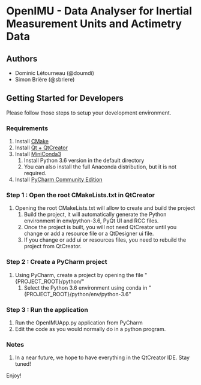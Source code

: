 # OpenIMU - Data Analyser for Inertial Measurement Units and Actimetry Data

## Authors
* Dominic Létourneau (@doumdi) 
* Simon Brière (@sbriere)

## Getting Started for Developers
Please follow those steps to setup your development environment.

### Requirements
1. Install [CMake](https://cmake.org/download/)
1. Install [Qt + QtCreator](https://www.qt.io/) 
1. Install [MiniConda3](https://conda.io/miniconda.html)
    1. Install Python 3.6 version in the default directory
    1. You can also install the full Anaconda distribution, but it is not required.
1. Install [PyCharm Community Edition](https://www.jetbrains.com/pycharm/)

### Step 1 : Open the root CMakeLists.txt in QtCreator
1. Opening the root CMakeLists.txt will allow to create and build the project
    1. Build the project, it will automatically generate the Python environment in env/python-3.6, PyQt UI and RCC files.
    1. Once the project is built, you will not need QtCreator until you change or add a resource file or a QtDesigner ui file.
    1. If you change or add ui or resources files, you need to rebuild the project from QtCreator.

### Step 2 : Create a PyCharm project
1. Using PyCharm, create a project by opening the file "{PROJECT_ROOT}/python/"
    1. Select the Python 3.6 environment using conda in "{PROJECT_ROOT}/python/env/python-3.6"
        
### Step 3 : Run the application
1. Run the OpenIMUApp.py application from PyCharm
2. Edit the code as you would normally do in a python program.

### Notes
1. In a near future, we hope to have everything in the QtCreator IDE. Stay tuned!

Enjoy!    
